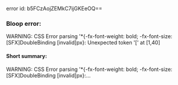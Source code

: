 error id: b5FCzAojZEMkC7ijGKEeOQ==
### Bloop error:

WARNING: CSS Error parsing '*{-fx-font-weight: bold; -fx-font-size: [SFX]DoubleBinding [invalid]px}: Unexpected token '[' at [1,40]
#### Short summary: 

WARNING: CSS Error parsing '*{-fx-font-weight: bold; -fx-font-size: [SFX]DoubleBinding [invalid]px}:...